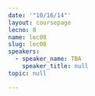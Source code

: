 ```yaml
---
date: '"10/16/14"'
layout: coursepage
lecno: 8
name: lec08
slug: lec08
speakers:
  - speaker_name: TBA
    speaker_title: null
topic: null

---
```

